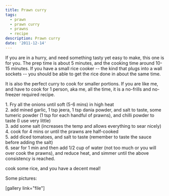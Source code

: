 ```yaml
---
title: Prawn curry
tags:
  - prawn
  - prawn curry
  - prawns
  - recipe
description: Prawn curry
date: '2011-12-14'
---
```


If you are in a hurry, and need something tasty yet easy to make, this one is for you. The prep time is about 5 minutes, and the cooking time around 10-15 minutes. If you have a small rice cooker -- the kind that plugs into a wall sockets -- you should be able to get the rice done in about the same time.

It is also the perfect curry to cook for smaller portions. If you are like me, and have to cook for 1 person, aka me,  all the time, it is a no-frills and no-freezer required recipe.

1\. Fry all the onions until soft (5-6 mins) in high heat  
2\. add mined garlic, 1 tsp jeera, 1 tsp dania powder, and salt to taste, some tumeric powder (1 tsp for each handful of prawns), and chilli powder to taste (I use very little)  
3\. add some salt (increases the temp and allows everything to sear nicely)  
4\. cook for 4 mins or until the prawns are half-cooked  
5\. add diced tomatoes, and salt to taste (remember to taste the sauce before adding the salt)  
6\. sear for 1 min and then add 1/2 cup of water (not too much or you will over cook the prawns), and reduce heat, and simmer until the above consistency is reached.

cook some rice, and you have a decent meal!

Some pictures:

\[gallery link="file"\]